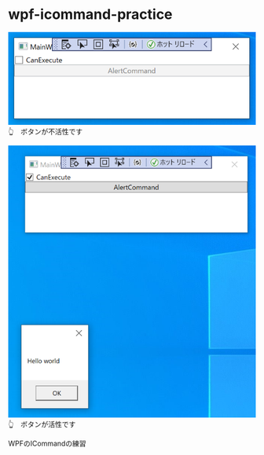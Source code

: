 # wpf-icommand-practice

![20210830pg163.png](./WpfCommandPractice/doc/img/20210830pg163.png)  
👆　ボタンが不活性です

![20210830pg165.png](./WpfCommandPractice/doc/img/20210830pg165.png)  
👆　ボタンが活性です

WPFのICommandの練習  
